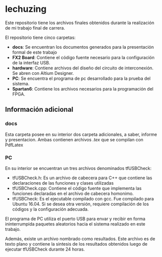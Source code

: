 # lechuzing

Este repositorio tiene los archivos finales obtenidos durante la realización de mi trabajo final de carrera.

El repositorio tiene cinco carpetas:
* __docs__: Se encuentran los documentos generados para la presentación formal de este trabajo
* __FX2 Board__: Contiene el código fuente necesario para la configuración de la interfaz USB.
* __hardware__: Contiene archivos del diseño del circuito de interconexión. Se abren con Altium Designer.
* __PC__: Se encuentra el programa de pc desarrollado para la prueba del sistema.
* **Spartan6**: Contiene los archivos necesarios para la programación del FPGA.

## Información adicional

### docs

Esta carpeta posee en su interior dos carpeta adicionales, a saber, informe y presentacion. Ambas contienen archivos *.tex* que se compilan con PdfLatex

### PC

En su interior se encuentran un tres archivos denominados tfUSBCheck:
* tfUSBCheck.h: Es un archivo de cabecera para C++ que contiene las declaraciones de las funciones y clases utilizadas
* tfUSBCheck.cpp: Contiene el código fuente que implementa las funciones declaradas en el archivo de cabecera homonimo.
* tfUSBCheck: Es el ejecutable compilado con gcc. Fue compilado para Ubuntu 16.04. Si se desea otra versión, requiere compilación de los códigos y la configuración adecuada.

El programa de PC utiliza el puerto USB para envar y recibir en forma ininterrumpida paquetes aleatorios hacia el sistema realizado en este trabajo.

Además, existe un archivo nombrado como resultados. Este archivo es de texto plano y contiene la sintesis de los resultados obtenidos luego de ejecutar tfUSBCheck durante 24 horas.
